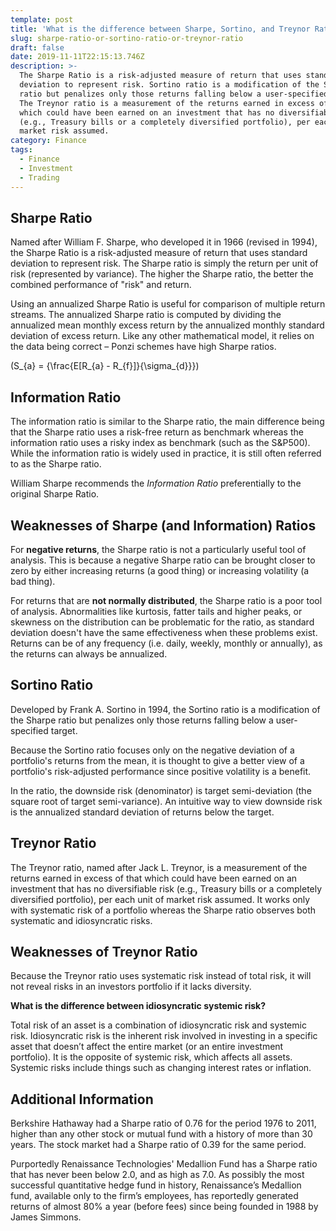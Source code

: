 ```yaml
---
template: post
title: 'What is the difference between Sharpe, Sortino, and Treynor Ratios?'
slug: sharpe-ratio-or-sortino-ratio-or-treynor-ratio
draft: false
date: 2019-11-11T22:15:13.746Z
description: >-
  The Sharpe Ratio is a risk-adjusted measure of return that uses standard
  deviation to represent risk. Sortino ratio is a modification of the Sharpe
  ratio but penalizes only those returns falling below a user-specified target.
  The Treynor ratio is a measurement of the returns earned in excess of that
  which could have been earned on an investment that has no diversifiable risk
  (e.g., Treasury bills or a completely diversified portfolio), per each unit of
  market risk assumed.
category: Finance
tags:
  - Finance
  - Investment
  - Trading
---
```

<script src="https://polyfill.io/v3/polyfill.min.js?features=es6"></script>

<script id="MathJax-script" async src="https://cdn.jsdelivr.net/npm/mathjax@3/es5/tex-mml-chtml.js"></script>

## Sharpe Ratio

Named after William F. Sharpe, who developed it in 1966 (revised in 1994), the Sharpe Ratio is a risk-adjusted measure of return that uses standard deviation to represent risk. The Sharpe ratio is simply the return per unit of risk (represented by variance).  The higher the Sharpe ratio, the better the combined performance of "risk" and return.

Using an annualized Sharpe Ratio is useful for comparison of multiple return streams.  The annualized Sharpe ratio is computed by dividing the annualized mean monthly excess return by the annualized monthly standard deviation of excess return. Like any other mathematical model, it relies on the data being correct – Ponzi schemes have high Sharpe ratios.

\(S\_{a} = {\frac{E\[R\_{a} - R\_{f}]}{\sigma\_{d}}}\)

## Information Ratio

The information ratio is similar to the Sharpe ratio, the main difference being that the Sharpe ratio uses a risk-free return as benchmark whereas the information ratio uses a risky index as benchmark (such as the S&P500). While the information ratio is widely used in practice, it is still often referred to as the Sharpe ratio. 

William Sharpe recommends the _Information Ratio_ preferentially to the original Sharpe Ratio.



## Weaknesses of Sharpe (and Information) Ratios

For **negative returns**, the Sharpe ratio is not a particularly useful tool of analysis. This is because a negative Sharpe ratio can be brought closer to zero by either increasing returns (a good thing) or increasing volatility (a bad thing).

For returns that are **not normally distributed**, the Sharpe ratio is a poor tool of analysis. Abnormalities like kurtosis, fatter tails and higher peaks, or skewness on the distribution can be problematic for the ratio, as standard deviation doesn't have the same effectiveness when these problems exist. Returns can be of any frequency (i.e. daily, weekly, monthly or annually), as the returns can always be annualized.



## Sortino Ratio

Developed by Frank A. Sortino in 1994, the Sortino ratio is a modification of the Sharpe ratio  but penalizes only those returns falling below a user-specified target. 

Because the Sortino ratio focuses only on the negative deviation of a portfolio's returns from the mean, it is thought to give a better view of a portfolio's risk-adjusted performance since positive volatility is a benefit.

In the ratio, the downside risk (denominator) is target semi-deviation (the square root of target semi-variance). An intuitive way to view downside risk is the annualized standard deviation of returns below the target.



## Treynor Ratio

The Treynor ratio, named after Jack L. Treynor, is a measurement of the returns earned in excess of that which could have been earned on an investment that has no diversifiable risk (e.g., Treasury bills or a completely diversified portfolio), per each unit of market risk assumed. It works only with systematic risk of a portfolio whereas the Sharpe ratio observes both systematic and idiosyncratic risks. 



## Weaknesses of Treynor Ratio

Because the Treynor ratio uses systematic risk instead of total risk, it will not reveal risks in an investors portfolio if it lacks diversity.

**What is the difference between idiosyncratic systemic risk?**

Total risk of an asset is a combination of idiosyncratic risk and systemic risk. Idiosyncratic risk is the inherent risk involved in investing in a specific asset that doesn’t affect the entire market (or an entire investment portfolio). It is the opposite of systemic risk, which affects all assets. Systemic risks include things such as changing interest rates or inflation.



## Additional Information

Berkshire Hathaway had a Sharpe ratio of 0.76 for the period 1976 to 2011, higher than any other stock or mutual fund with a history of more than 30 years. The stock market had a Sharpe ratio of 0.39 for the same period.

Purportedly Renaissance Technologies' Medallion Fund has a Sharpe ratio that has never been below 2.0, and as high as 7.0. As possibly the most successful quantitative hedge fund in history, Renaissance’s Medallion fund, available only to the firm’s employees, has reportedly generated returns of almost 80% a year (before fees) since being founded in 1988 by James Simmons.
